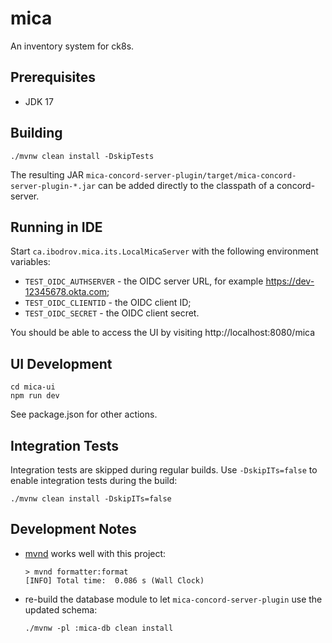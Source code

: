 # mica

An inventory system for ck8s.

## Prerequisites

- JDK 17

## Building

```
./mvnw clean install -DskipTests
```

The resulting JAR `mica-concord-server-plugin/target/mica-concord-server-plugin-*.jar`
can be added directly to the classpath of a concord-server.

## Running in IDE

Start `ca.ibodrov.mica.its.LocalMicaServer` with the following environment variables:
- `TEST_OIDC_AUTHSERVER` - the OIDC server URL, for example https://dev-12345678.okta.com;
- `TEST_OIDC_CLIENTID` - the OIDC client ID;
- `TEST_OIDC_SECRET` - the OIDC client secret.

You should be able to access the UI by visiting http://localhost:8080/mica

## UI Development

```
cd mica-ui
npm run dev
```

See package.json for other actions.

## Integration Tests

Integration tests are skipped during regular builds. Use `-DskipITs=false` to
enable integration tests during the build:

```
./mvnw clean install -DskipITs=false
```

## Development Notes

- [mvnd](https://github.com/apache/maven-mvnd) works well with this project:
  ```
  > mvnd formatter:format
  [INFO] Total time:  0.086 s (Wall Clock)
  ```

- re-build the database module to let `mica-concord-server-plugin` use the updated schema:
  ``` 
  ./mvnw -pl :mica-db clean install
  ```
